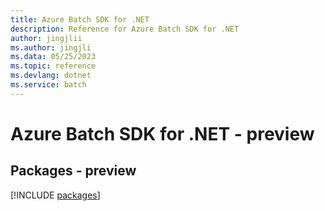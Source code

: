 ```yaml
---
title: Azure Batch SDK for .NET
description: Reference for Azure Batch SDK for .NET
author: jingjlii
ms.author: jingjli
ms.data: 05/25/2023
ms.topic: reference
ms.devlang: dotnet
ms.service: batch
---
```

# Azure Batch SDK for .NET - preview
## Packages - preview
[!INCLUDE [packages](batch-index.md)]